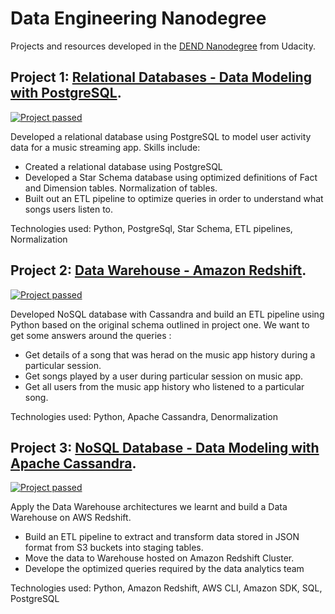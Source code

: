 # Data Engineering Nanodegree

Projects and resources developed in the [DEND Nanodegree](https://www.udacity.com/course/data-engineer-nanodegree--nd027) from Udacity.

## Project 1: [Relational Databases - Data Modeling with PostgreSQL](https://github.com/dvu4/udacity-data-engineering/tree/master/data-modeling/project-1-postgres).

[![Project passed](https://img.shields.io/badge/project-passed-success.svg)](https://img.shields.io/badge/project-passed-success.svg)

Developed a relational database using PostgreSQL to model user activity data for a music streaming app. Skills include:
* Created a relational database using PostgreSQL
* Developed a Star Schema database using optimized definitions of Fact and Dimension tables. Normalization of tables.
* Built out an ETL pipeline to optimize queries in order to understand what songs users listen to.

Technologies used: Python, PostgreSql, Star Schema, ETL pipelines, Normalization


## Project 2: [Data Warehouse - Amazon Redshift](https://github.com/dvu4/udacity-data-engineering/tree/master/data-modeling/project-2-apache-cassandra).

[![Project passed](https://img.shields.io/badge/project-passed-success.svg)](https://img.shields.io/badge/project-passed-success.svg)



Developed NoSQL database with Cassandra and build an ETL pipeline using Python based on the original schema outlined in project one. We want to get some answers around the queries :
* Get details of a song that was herad on the music app history during a particular session.
* Get songs played by a user during particular session on music app.
* Get all users from the music app history who listened to a particular song.

Technologies used: Python, Apache Cassandra, Denormalization



## Project 3: [NoSQL Database - Data Modeling with Apache Cassandra](https://github.com/dvu4/udacity-data-engineering/tree/master/data-warehouse/project-3-data-warehouse-aws).

[![Project passed](https://img.shields.io/badge/project-passed-success.svg)](https://img.shields.io/badge/project-passed-success.svg)

Apply the Data Warehouse architectures we learnt and build a Data Warehouse on AWS Redshift. 

* Build an ETL pipeline to extract and transform data stored in JSON format from S3 buckets into staging tables.
* Move the data to Warehouse hosted on Amazon Redshift Cluster.
* Develope the optimized queries required by the data analytics team

Technologies used: Python, Amazon Redshift, AWS CLI, Amazon SDK, SQL, PostgreSQL
